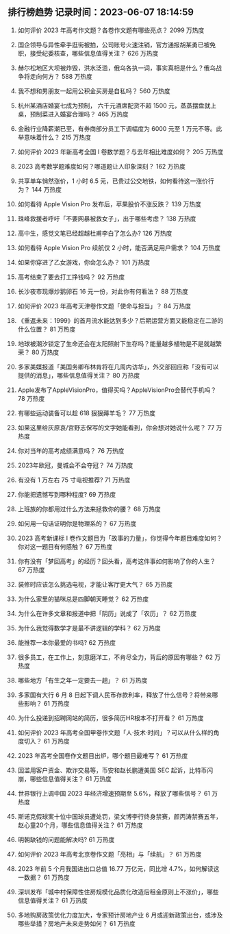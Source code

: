 
## 排行榜趋势 记录时间：2023-06-07 18:14:59
  
  1. 如何评价 2023 年高考作文题？各卷作文题有哪些亮点？ 2099 万热度
    
  2. 国企领导与异性牵手逛街被拍，公司账号火速注销，官方通报胡某勇已被免职，接受纪委核查，哪些信息值得关注？ 626 万热度
    
  3. 赫尔松地区大坝被炸毁，洪水泛滥，俄乌各执一词，事实真相是什么？俄乌战争将走向何方？ 588 万热度
    
  4. 我不想和男朋友一起用公积金买房是自私吗？ 560 万热度
    
  5. 杭州某酒店婚宴七成为预制， 六千元酒席配货不超 1500 元，蒸蒸摆盘就上桌，预制菜进入婚宴合理吗？ 465 万热度
    
  6. 金融行业降薪潮已至，有券商部分员工下调幅度为 6000 元至 1 万元不等。此举意味着什么？ 215 万热度
    
  7. 如何评价 2023 年新高考全国 Ⅰ 卷数学题？与去年相比难度如何？ 205 万热度
    
  8. 2023 高考数学题难度如何？哪道题让人印象深刻？ 162 万热度
    
  9. 共享单车悄然涨价，1 小时 6.5 元，已贵过公交地铁，如何看待这一涨价行为？ 144 万热度
    
  10. 如何看待 Apple Vision Pro 发布后，苹果股价不涨反跌？ 139 万热度
    
  11. 珠峰救援者呼吁「不要网暴被救女子」，出于哪些考虑？ 138 万热度
    
  12. 高中生，感觉文笔已经超越杜甫李白了怎么办? 126 万热度
    
  13. 如何看待 Apple Vision Pro 续航仅 2 小时，能否满足用户需求？ 104 万热度
    
  14. 如果你穿进了乙女游戏，你会怎么办？ 101 万热度
    
  15. 高考结束了要去打工挣钱吗？ 92 万热度
    
  16. 长沙夜市现爆炒鹅卵石 16 元一份，对此你有何看法？ 88 万热度
    
  17. 如何评价 2023 年高考天津卷作文题「使命与担当」？ 84 万热度
    
  18. 《重返未来：1999》的首月流水能达到多少？后期运营方面又能稳定在二游的什么位置？ 81 万热度
    
  19. 地球被潮汐锁定了生命还会在太阳照射下生存吗？能量越多植物是不是就越繁荣？ 80 万热度
    
  20. 多家美媒报道「美国务卿布林肯将在几周内访华」，外交部回应称「没有可以提供的消息」，哪些信息值得关注？ 80 万热度
    
  21. Apple发布了AppleVisionPro，值得买吗？AppleVisionPro会替代手机吗？ 78 万热度
    
  22. 有哪些运动装备可以趁 618 狠狠薅羊毛？ 77 万热度
    
  23. 如果这里给灰原哀/宫野志保写的文字她能看到，你会想对她说什么呢？ 77 万热度
    
  24. 你对当年的高考成绩满意吗？ 76 万热度
    
  25. 2023年欧冠，曼城会不会夺冠？ 74 万热度
    
  26. 有没有 1 万左右 75 寸电视推荐? 71 万热度
    
  27. 你能把遗憾写到哪种程度? 69 万热度
    
  28. 上班族的你都用过什么方法来拯救你的腰？ 68 万热度
    
  29. 如何用一句话证明你是物理系的？ 67 万热度
    
  30. 2023 高考新课标 I 卷作文题目为「故事的力量」，你觉得今年题目难度如何？你对这一题目有何感触？ 67 万热度
    
  31. 你有没有「梦回高考」的经历？回头看，高考这件事如何影响了你的人生？ 67 万热度
    
  32. 装修时应该怎么挑选电视，才能让客厅更大气？ 65 万热度
    
  33. 为什么家里的猫咪总是四脚朝天睡觉？ 62 万热度
    
  34. 为什么在许多文章和报道中把「阴历」说成了「农历」？ 62 万热度
    
  35. 为什么我觉得数学才是最不讲逻辑的学科？ 62 万热度
    
  36. 能推荐一本你最爱的书吗? 62 万热度
    
  37. 很多员工，在工作上，刻意磨洋工，不肯尽全力，背后的原因有哪些？ 62 万热度
    
  38. 哪些地方「有生之年一定要去一趟」？ 61 万热度
    
  39. 多家国有大行 6 月 8 日起下调人民币存款利率，释放了什么信号？将带来哪些影响？ 61 万热度
    
  40. 为什么投递到招聘网站的简历，很多简历HR根本不打开看？ 61 万热度
    
  41. 如何评价 2023 年高考全国甲卷作文题「人·技术·时间」？可以从什么样的角度切入？ 61 万热度
    
  42. 2023 年高考全国卷作文题目出炉，哪个题目最难写？ 61 万热度
    
  43. 因滥用客户资金、欺诈交易等，币安和赵长鹏遭美国 SEC 起诉，比特币闪崩，哪些信息值得关注？ 61 万热度
    
  44. 世界银行上调中国 2023 年经济增速预期至 5.6%，释放了哪些信号？ 61 万热度
    
  45. 斯诺克假球案十位中国球员遭处罚，梁文博李行终身禁赛，颜丙涛禁赛五年，赵心童20个月，哪些信息值得关注？ 61 万热度
    
  46. 明朝缺钱的问题能解决吗? 61 万热度
    
  47. 如何评价 2023 年高考北京卷作文题「亮相」与「续航」？ 61 万热度
    
  48. 2023 年前 5 个月我国进出口总值 16.77 万亿元，同比增 4.7%，如何解读这一数据？ 61 万热度
    
  49. 深圳发布「城中村保障性住房规模化品质化改造后租金原则上不涨价」，哪些信息值得关注？ 61 万热度
    
  50. 多地购房政策优化力度加大，专家预计房地产业 6 月或迎新政策出台，或涉及哪些举措？房地产未来走势如何？ 61 万热度
    
